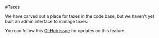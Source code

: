 #Taxes

We have carved out a place for taxes in the code base, but we haven't yet built an admin interface to manage taxes. 

You can follow this [GitHub issue](https://github.com/ongoworks/reaction/issues/72) for updates on this feature.
